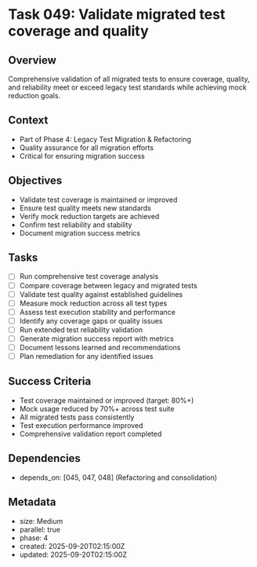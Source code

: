 # Task 049: Validate migrated test coverage and quality

## Overview

Comprehensive validation of all migrated tests to ensure coverage, quality, and
reliability meet or exceed legacy test standards while achieving mock reduction
goals.

## Context

- Part of Phase 4: Legacy Test Migration & Refactoring
- Quality assurance for all migration efforts
- Critical for ensuring migration success

## Objectives

- Validate test coverage is maintained or improved
- Ensure test quality meets new standards
- Verify mock reduction targets are achieved
- Confirm test reliability and stability
- Document migration success metrics

## Tasks

- [ ] Run comprehensive test coverage analysis
- [ ] Compare coverage between legacy and migrated tests
- [ ] Validate test quality against established guidelines
- [ ] Measure mock reduction across all test types
- [ ] Assess test execution stability and performance
- [ ] Identify any coverage gaps or quality issues
- [ ] Run extended test reliability validation
- [ ] Generate migration success report with metrics
- [ ] Document lessons learned and recommendations
- [ ] Plan remediation for any identified issues

## Success Criteria

- Test coverage maintained or improved (target: 80%+)
- Mock usage reduced by 70%+ across test suite
- All migrated tests pass consistently
- Test execution performance improved
- Comprehensive validation report completed

## Dependencies

- depends_on: [045, 047, 048] (Refactoring and consolidation)

## Metadata

- size: Medium
- parallel: true
- phase: 4
- created: 2025-09-20T02:15:00Z
- updated: 2025-09-20T02:15:00Z
